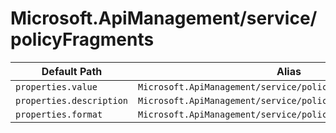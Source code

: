 # Microsoft.ApiManagement/service/policyFragments

| Default Path | Alias |
|---|---|
| `properties.value` | `Microsoft.ApiManagement/service/policyFragments/value` |
| `properties.description` | `Microsoft.ApiManagement/service/policyFragments/description` |
| `properties.format` | `Microsoft.ApiManagement/service/policyFragments/format` |

